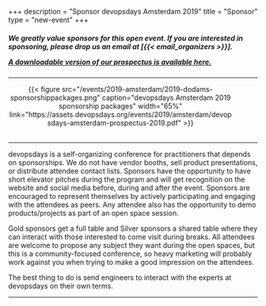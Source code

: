 +++
description = "Sponsor devopsdays Amsterdam 2019"
title = "Sponsor"
type = "new-event"
+++
<br>
<h5>
<p>We greatly value sponsors for this open event.  If you are interested in sponsoring, please drop us an email at [{{< email_organizers >}}].</p>
<p><a href="https://assets.devopsdays.org/events/2019/amsterdam/devopsdays-amsterdam-prospectus-2019.pdf">A downloadable version of our prospectus is available here.</a></p>
</h5>
<hr>
<div style="width:90%" align="center">
{{< figure src="/events/2019-amsterdam/2019-dodams-sponsorshippackages.png" caption="devopsdays Amsterdam 2019 sponsorship packages" width="65%" link="https://assets.devopsdays.org/events/2019/amsterdam/devopsdays-amsterdam-prospectus-2019.pdf" >}}
</div>
<br/>

<hr>

devopsdays is a self-organizing conference for practitioners that depends on sponsorships. We do not have vendor booths, sell product presentations, or distribute attendee contact lists. Sponsors have the opportunity to have short elevator pitches during the program and will get recognition on the website and social media before, during and after the event. Sponsors are encouraged to represent themselves by actively participating and engaging with the attendees as peers. Any attendee also has the opportunity to demo products/projects as part of an open space session.
<p>
Gold sponsors get a full table and Silver sponsors a shared table where they can interact with those interested to come visit during breaks. All attendees are welcome to propose any subject they want during the open spaces, but this is a community-focused conference, so heavy marketing will probably work against you when trying to make a good impression on the attendees.
<p>
The best thing to do is send engineers to interact with the experts at devopsdays on their own terms.
<p>

<hr/>